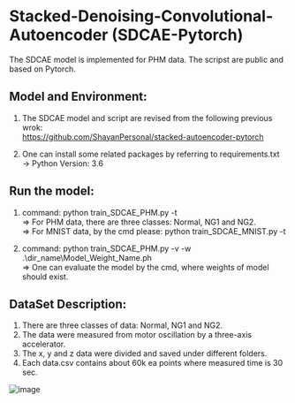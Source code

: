 # Stacked-Denoising-Convolutional-Autoencoder (SDCAE-Pytorch)
The SDCAE model is implemented for PHM data. The scripst are public and based on Pytorch.

## Model and Environment:  
1. The SDCAE model and script are revised from the following previous wrok:  
https://github.com/ShayanPersonal/stacked-autoencoder-pytorch  

2. One can install some related packages by referring to requirements.txt  
-> Python Version: 3.6  

## Run the model:  

1. command: python train_SDCAE_PHM.py -t  
    => For PHM data, there are three classes: Normal, NG1 and NG2.  
    => For MNIST data, by the cmd please: python train_SDCAE_MNIST.py -t  


2. command: python train_SDCAE_PHM.py -v -w .\dir_name\Model_Weight_Name.ph  
    => One can evaluate the model by the cmd, where weights of model should exist.  


## DataSet Description:   
1. There are three classes of data: Normal, NG1 and NG2.  
2. The data were measured from motor oscillation by a three-axis accelerator.  
3. The x, y and z data were divided and saved under different folders.  
4. Each data.csv contains about 60k ea points where measured time is 30 sec.  
  

![image](https://github.com/ChengWeiGu/stacked-denoising-autoencoder/blob/main/results.jpg)  
